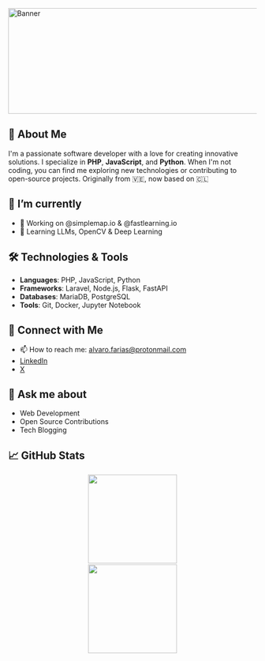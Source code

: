 <img width="922" height="214" alt="Banner" src="https://github.com/user-attachments/assets/285981bf-7642-4938-8429-728651f1812d" />


## 🚀 About Me
I'm a passionate software developer with a love for creating innovative solutions. I specialize in **PHP**, **JavaScript**, and **Python**. When I'm not coding, you can find me exploring new technologies or contributing to open-source projects. Originally from 🇻🇪, now based on 🇨🇱

## 🌱 I’m currently
- 🔭 Working on @simplemap.io & @fastlearning.io
- 🌱 Learning LLMs, OpenCV & Deep Learning

## 🛠️ Technologies & Tools
- **Languages**: PHP, JavaScript, Python
- **Frameworks**: Laravel, Node.js, Flask, FastAPI
- **Databases**: MariaDB, PostgreSQL
- **Tools**: Git, Docker, Jupyter Notebook

## 🤝 Connect with Me
- 📫 How to reach me: alvaro.farias@protonmail.com
- [LinkedIn](https://www.linkedin.com/in/afarissfermin)
- [X](https://twitter.com/afariasfermin)

## 💬 Ask me about
- Web Development
- Open Source Contributions
- Tech Blogging

## 📈 GitHub Stats
<div style="display: flex; flex-direction: column; gap: 2px; align-items: center;">
  <img height="180em" src="https://github-readme-stats.vercel.app/api?username=afariasfermin&count_private=true&show_icons=true&theme=dracula&bg_color=-45deg,282A36,3D3344" />
  <img height="180em" src="https://github-readme-stats.vercel.app/api/top-langs/?username=afariasfermin&theme=dracula&bg_color=-45deg,282A36,3D3344&layout=compact&langs_count=6" />
</div>
